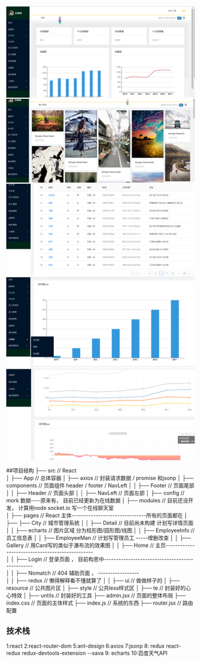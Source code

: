 ![图片](./Proimg/react1.png)
![图片](./Proimg/react2.png)
![图片](./Proimg/react3.png)
![图片](./Proimg/react4.png)
![图片](./Proimg/react5.png)

##项目结构
├── src                     // React  
│ ├── App                   // 总体容器
│ ├── axios                 // 封装请求数据 / promise 和jsonp
│ ├── components            // 页面组件  header / footer / NavLeft
│ │ ├── Footer              // 页面尾部
│ │ ├── Header              // 页面头部
│ │ ├── NavLeft             // 页面左部
│ ├── config                // mork 数据----原来有， 目前已经更新为在线数据 
│ ├── modules               // 目前还没开发， 计算用node socket.io 写一个在线聊天室                                
│ ├── pages                 // React 主体-------------------------------所有的页面都在
│ ├── ├── City              // 城市管理系统
│ │   ├── Detail            // 目前尚未构建 计划写详情页面  
│ │   ├── echarts           // 图片区域 分为柱形图/园形图/线图
│ │   ├── EmployeeInfo      // 员工信息表
│ │   ├── EmployeeMan       // 计划写管理员工  -----增删改查
│ │   ├── Gallery           // 用Card写的类似于瀑布流的效果图
│ │   ├── Home              // 主页------------------------------------------------  
│ │   ├── Login             // 登录页面 ， 目前构思中------------------------------------------------  
│ │   ├── Nomatch           // 404 辅助页面 ， -----------------  
│ │   ├── redux             // 懒得解释看不懂就算了
│ │   ├── ui                // 做做样子的
│ ├── resource              // 公共图片区
│ ├── style                 // 公共less样式区
│ ├── te                    // 封装好的心心特效
│ ├── untils                // 封装好的工具
├── admin.jsx               // 页面的整体布局
├── index.css               // 页面的主体样式
├── index.js                // 系统的东西
├── router.jsx              // 路由配置
## 技术栈

1:react
2:react-router-dom
5:ant-design
6:axios
7:jsonp
8: redux react-redux redux-devtools-extension --sava
9: echarts
10:百度天气API
